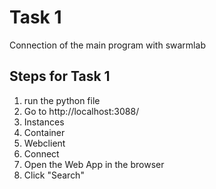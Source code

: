 
# Task 1

Connection of the main program with swarmlab 

## Steps for Task 1

1) run the python file
2) Go to http://localhost:3088/
3) Instances
4) Container 
5) Webclient
6) Connect
7) Open the Web App in the browser
8) Click "Search" 
